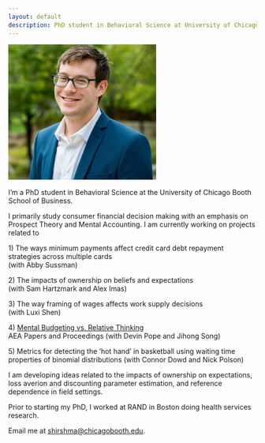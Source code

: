 ```yaml
---
layout: default
description: PhD student in Behavioral Science at University of Chicago's Booth School of Business
---
```


<img src="public/sdh_headshot copy.jpg" alt="headshot" width="300" class="center" >

I’m a PhD student in Behavioral Science at the University of Chicago Booth School of Business.

I primarily study consumer financial decision making with an emphasis on Prospect Theory and Mental Accounting. I am currently working on projects related to
  <p> 1) The ways minimum payments affect credit card debt repayment strategies across multiple cards<br>
        (with Abby Sussman)
  
  <p> 2) The impacts of ownership on beliefs and expectations <br> (with Sam Hartzmark and Alex Imas)
  <p> 3) The way framing of wages affects work supply decisions <br> (with Luxi Shen)
 <p> 4) <a href='/public/Website_mental_budgeting.pdf'> Mental Budgeting vs. Relative Thinking</a><br>
        AEA Papers and Proceedings (with Devin Pope and Jihong Song)

  <p>5) Metrics for detecting the ‘hot hand’ in basketball using waiting time properties of binomial distributions (with Connor Dowd and Nick Polson)
  
<p>I am developing ideas related to the impacts of ownership on expectations, loss averion and discounting parameter estimation, and reference dependence in field settings. 


<p> Prior to starting my PhD, I worked at RAND in Boston doing health services research. 

<p>
Email me at <a href="mailto:shirshma@chicagobooth.edu">shirshma@chicagobooth.edu</a>.

